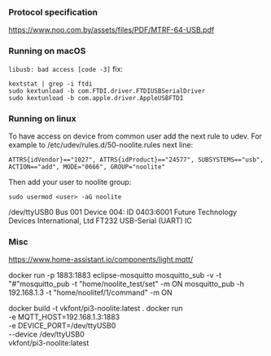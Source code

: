 ### Protocol specification
https://www.noo.com.by/assets/files/PDF/MTRF-64-USB.pdf

### Running on macOS
`libusb: bad access [code -3]` fix:
```
kextstat | grep -i ftdi
sudo kextunload -b com.FTDI.driver.FTDIUSBSerialDriver
sudo kextunload -b com.apple.driver.AppleUSBFTDI
```

### Running on linux
To have access on device from common user add the next rule to udev. For example to /etc/udev/rules.d/50-noolite.rules next line:
```
ATTRS{idVendor}=="1027", ATTRS{idProduct}=="24577", SUBSYSTEMS=="usb", ACTION=="add", MODE="0666", GROUP="noolite"
```
Then add your user to noolite group:
```
sudo usermod <user> -aG noolite
```

/dev/ttyUSB0
Bus 001 Device 004: ID 0403:6001 Future Technology Devices International, Ltd FT232 USB-Serial (UART) IC

### Misc
https://www.home-assistant.io/components/light.mqtt/

docker run -p 1883:1883 eclipse-mosquitto
mosquitto_sub -v -t "#"mosquitto_pub -t "home/noolite_test/set" -m ON
mosquitto_pub -h 192.168.1.3 -t "home/noolitef/1/command" -m ON


docker build -t vkfont/pi3-noolite:latest .
docker run \
    -e MQTT_HOST=192.168.1.3:1883 \
    -e DEVICE_PORT=/dev/ttyUSB0 \
    --device /dev/ttyUSB0 \
    vkfont/pi3-noolite:latest